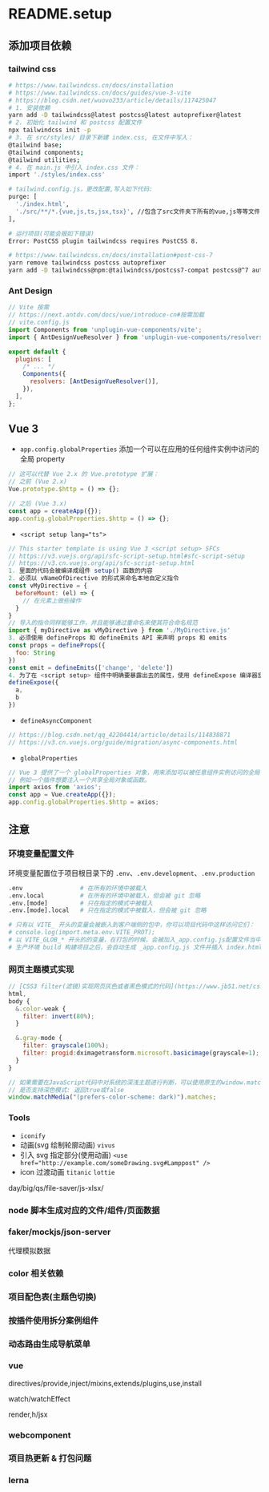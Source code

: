 # README.setup

## 添加项目依赖

### tailwind css

```sh
# https://www.tailwindcss.cn/docs/installation
# https://www.tailwindcss.cn/docs/guides/vue-3-vite
# https://blog.csdn.net/wuovo233/article/details/117425047
# 1. 安装依赖
yarn add -D tailwindcss@latest postcss@latest autoprefixer@latest
# 2. 初始化 tailwind 和 postcss 配置文件
npx tailwindcss init -p
# 3. 在 src/styles/ 目录下新建 index.css, 在文件中写入：
@tailwind base;
@tailwind components;
@tailwind utilities;
# 4. 在 main.js 中引入 index.css 文件：
import './styles/index.css'

# tailwind.config.js，更改配置,写入如下代码:
purge: [
  './index.html',
  './src/**/*.{vue,js,ts,jsx,tsx}', //包含了src文件夹下所有的vue,js等等文件
],

# 运行项目(可能会报如下错误)
Error: PostCSS plugin tailwindcss requires PostCSS 8.

# https://www.tailwindcss.cn/docs/installation#post-css-7
yarn remove tailwindcss postcss autoprefixer
yarn add -D tailwindcss@npm:@tailwindcss/postcss7-compat postcss@^7 autoprefixer@^9
```

### Ant Design

```js
// Vite 按需
// https://next.antdv.com/docs/vue/introduce-cn#按需加载
// vite.config.js
import Components from 'unplugin-vue-components/vite';
import { AntDesignVueResolver } from 'unplugin-vue-components/resolvers';

export default {
  plugins: [
    /* ... */
    Components({
      resolvers: [AntDesignVueResolver()],
    }),
  ],
};
```

## Vue 3

- `app.config.globalProperties` 添加一个可以在应用的任何组件实例中访问的全局 property

```js
// 这可以代替 Vue 2.x 的 Vue.prototype 扩展：
// 之前 (Vue 2.x)
Vue.prototype.$http = () => {};

// 之后 (Vue 3.x)
const app = createApp({});
app.config.globalProperties.$http = () => {};
```

- `<script setup lang="ts">`

```js
// This starter template is using Vue 3 <script setup> SFCs
// https://v3.vuejs.org/api/sfc-script-setup.html#sfc-script-setup
// https://v3.cn.vuejs.org/api/sfc-script-setup.html
1. 里面的代码会被编译成组件 setup() 函数的内容
2. 必须以 vNameOfDirective 的形式来命名本地自定义指令
const vMyDirective = {
  beforeMount: (el) => {
    // 在元素上做些操作
  }
}
// 导入的指令同样能够工作，并且能够通过重命名来使其符合命名规范
import { myDirective as vMyDirective } from './MyDirective.js'
3. 必须使用 defineProps 和 defineEmits API 来声明 props 和 emits
const props = defineProps({
  foo: String
})
const emit = defineEmits(['change', 'delete'])
4. 为了在 <script setup> 组件中明确要暴露出去的属性，使用 defineExpose 编译器宏
defineExpose({
  a,
  b
})
```

- `defineAsyncComponent`

```js
// https://blog.csdn.net/qq_42204414/article/details/114838871
// https://v3.cn.vuejs.org/guide/migration/async-components.html
```

- `globalProperties`

```js
// Vue 3 提供了一个 globalProperties 对象，用来添加可以被任意组件实例访问的全局 property。
// 例如一个插件想要注入一个共享全局对象或函数。
import axios from 'axios';
const app = Vue.createApp({});
app.config.globalProperties.$http = axios;
```

## 注意

### 环境变量配置文件

环境变量配置位于项目根目录下的 `.env`、`.env.development`、`.env.production`

```sh
.env                # 在所有的环境中被载入
.env.local          # 在所有的环境中被载入，但会被 git 忽略
.env.[mode]         # 只在指定的模式中被载入
.env.[mode].local   # 只在指定的模式中被载入，但会被 git 忽略

# 只有以 VITE_ 开头的变量会被嵌入到客户端侧的包中，你可以项目代码中这样访问它们：
# console.log(import.meta.env.VITE_PROT);
# 以 VITE_GLOB_* 开头的的变量，在打包的时候，会被加入_app.config.js配置文件当中.
# 生产环境 build 构建项目之后，会自动生成 _app.config.js 文件并插入 index.html
```

### 网页主题模式实现

```jsx
// [CSS3 filter(滤镜)实现网页灰色或者黑色模式的代码](https://www.jb51.net/css/754348.html)
html,
body {
  &.color-weak {
    filter: invert(80%);
  }

  &.gray-mode {
    filter: grayscale(100%);
    filter: progid:dximagetransform.microsoft.basicimage(grayscale=1);
  }
}

// 如果需要在JavaScript代码中对系统的深浅主题进行判断，可以使用原生的window.matchMedia()方法，例如：
// 是否支持深色模式: 返回true或false
window.matchMedia("(prefers-color-scheme: dark)").matches;
```

<!-- ### esbuild -->

### Tools

- `iconify`
- 动画(svg 绘制轮廓动画) `vivus`
- 引入 svg 指定部分(使用动画) `<use href="http://example.com/someDrawing.svg#Lamppost" />`
- icon 过渡动画 `titanic` `lottie`

day/big/qs/file-saver/js-xlsx/

### node 脚本生成对应的文件/组件/页面数据

### faker/mockjs/json-server

代理模拟数据

### color 相关依赖

### 项目配色表(主题色切换)

### 按插件使用拆分案例组件

### 动态路由生成导航菜单

### vue

directives/provide,inject/mixins,extends/plugins,use,install

watch/watchEffect

render,h/jsx

### webcomponent

### 项目热更新 & 打包问题

### lerna
